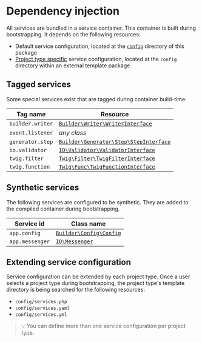 # Dependency injection

All services are bundled in a service container. This container is built during
bootstrapping. It depends on the following resources:

* Default service configuration, located at the [`config`](../config) directory
  of this package
* [Project type specific](#extending-service-configuration) service configuration,
  located at the `config` directory within an external template package

## Tagged services

Some special services exist that are tagged during container build-time:

| Tag name         | Resource                                                                                  |
|------------------|-------------------------------------------------------------------------------------------|
| `builder.writer` | [`Builder\Writer\WriterInterface`](../src/Builder/Writer/WriterInterface.php)             |
| `event.listener` | _any class_                                                                               |
| `generator.step` | [`Builder\Generator\Step\StepInterface`](../src/Builder/Generator/Step/StepInterface.php) |
| `io.validator`   | [`IO\Validator\ValidatorInterface`](../src/IO/Validator/ValidatorInterface.php)           |
| `twig.filter`    | [`Twig\Filter\TwigFilterInterface`](../src/Twig/Filter/TwigFilterInterface.php)           |
| `twig.function`  | [`Twig\Func\TwigFunctionInterface`](../src/Twig/Func/TwigFunctionInterface.php)           |

## Synthetic services

The following services are configured to be synthetic. They are added to the
compiled container during bootstrapping.

| Service id      | Class name                                                  |
|-----------------|-------------------------------------------------------------|
| `app.config`    | [`Builder\Config\Config`](../src/Builder/Config/Config.php) |
| `app.messenger` | [`IO\Messenger`](../src/IO/Messenger.php)                   |

## Extending service configuration

Service configuration can be extended by each project type. Once a user selects
a project type during bootstrapping, the project type's template directory is being
searched for the following resources:

* `config/services.php`
* `config/services.yaml`
* `config/services.yml`

> 💡 You can define more than one service configuration per project type.
